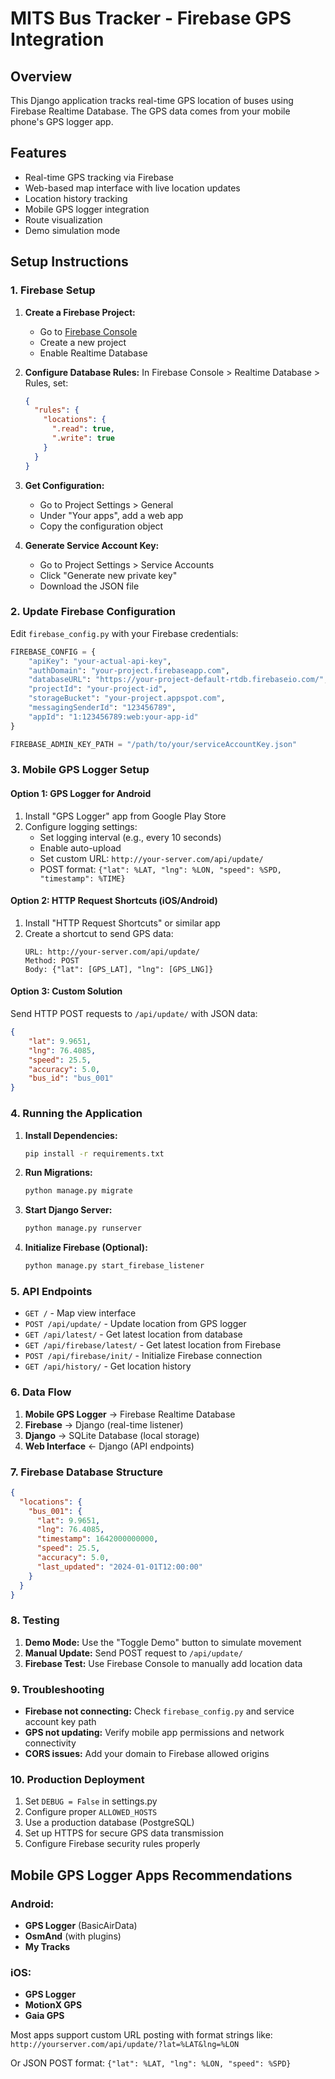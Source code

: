 # MITS Bus Tracker - Firebase GPS Integration

## Overview
This Django application tracks real-time GPS location of buses using Firebase Realtime Database. The GPS data comes from your mobile phone's GPS logger app.

## Features
- Real-time GPS tracking via Firebase
- Web-based map interface with live location updates
- Location history tracking
- Mobile GPS logger integration
- Route visualization
- Demo simulation mode

## Setup Instructions

### 1. Firebase Setup

1. **Create a Firebase Project:**
   - Go to [Firebase Console](https://console.firebase.google.com/)
   - Create a new project
   - Enable Realtime Database

2. **Configure Database Rules:**
   In Firebase Console > Realtime Database > Rules, set:
   ```json
   {
     "rules": {
       "locations": {
         ".read": true,
         ".write": true
       }
     }
   }
   ```

3. **Get Configuration:**
   - Go to Project Settings > General
   - Under "Your apps", add a web app
   - Copy the configuration object

4. **Generate Service Account Key:**
   - Go to Project Settings > Service Accounts
   - Click "Generate new private key"
   - Download the JSON file

### 2. Update Firebase Configuration

Edit `firebase_config.py` with your Firebase credentials:

```python
FIREBASE_CONFIG = {
    "apiKey": "your-actual-api-key",
    "authDomain": "your-project.firebaseapp.com",
    "databaseURL": "https://your-project-default-rtdb.firebaseio.com/",
    "projectId": "your-project-id",
    "storageBucket": "your-project.appspot.com",
    "messagingSenderId": "123456789",
    "appId": "1:123456789:web:your-app-id"
}

FIREBASE_ADMIN_KEY_PATH = "/path/to/your/serviceAccountKey.json"
```

### 3. Mobile GPS Logger Setup

#### Option 1: GPS Logger for Android
1. Install "GPS Logger" app from Google Play Store
2. Configure logging settings:
   - Set logging interval (e.g., every 10 seconds)
   - Enable auto-upload
   - Set custom URL: `http://your-server.com/api/update/`
   - POST format: `{"lat": %LAT, "lng": %LON, "speed": %SPD, "timestamp": %TIME}`

#### Option 2: HTTP Request Shortcuts (iOS/Android)
1. Install "HTTP Request Shortcuts" or similar app
2. Create a shortcut to send GPS data:
   ```
   URL: http://your-server.com/api/update/
   Method: POST
   Body: {"lat": [GPS_LAT], "lng": [GPS_LNG]}
   ```

#### Option 3: Custom Solution
Send HTTP POST requests to `/api/update/` with JSON data:
```json
{
    "lat": 9.9651,
    "lng": 76.4085,
    "speed": 25.5,
    "accuracy": 5.0,
    "bus_id": "bus_001"
}
```

### 4. Running the Application

1. **Install Dependencies:**
   ```bash
   pip install -r requirements.txt
   ```

2. **Run Migrations:**
   ```bash
   python manage.py migrate
   ```

3. **Start Django Server:**
   ```bash
   python manage.py runserver
   ```

4. **Initialize Firebase (Optional):**
   ```bash
   python manage.py start_firebase_listener
   ```

### 5. API Endpoints

- `GET /` - Map view interface
- `POST /api/update/` - Update location from GPS logger
- `GET /api/latest/` - Get latest location from database
- `GET /api/firebase/latest/` - Get latest location from Firebase
- `POST /api/firebase/init/` - Initialize Firebase connection
- `GET /api/history/` - Get location history

### 6. Data Flow

1. **Mobile GPS Logger** → Firebase Realtime Database
2. **Firebase** → Django (real-time listener)
3. **Django** → SQLite Database (local storage)
4. **Web Interface** ← Django (API endpoints)

### 7. Firebase Database Structure

```json
{
  "locations": {
    "bus_001": {
      "lat": 9.9651,
      "lng": 76.4085,
      "timestamp": 1642000000000,
      "speed": 25.5,
      "accuracy": 5.0,
      "last_updated": "2024-01-01T12:00:00"
    }
  }
}
```

### 8. Testing

1. **Demo Mode:** Use the "Toggle Demo" button to simulate movement
2. **Manual Update:** Send POST request to `/api/update/`
3. **Firebase Test:** Use Firebase Console to manually add location data

### 9. Troubleshooting

- **Firebase not connecting:** Check `firebase_config.py` and service account key path
- **GPS not updating:** Verify mobile app permissions and network connectivity
- **CORS issues:** Add your domain to Firebase allowed origins

### 10. Production Deployment

1. Set `DEBUG = False` in settings.py
2. Configure proper `ALLOWED_HOSTS`
3. Use a production database (PostgreSQL)
4. Set up HTTPS for secure GPS data transmission
5. Configure Firebase security rules properly

## Mobile GPS Logger Apps Recommendations

### Android:
- **GPS Logger** (BasicAirData)
- **OsmAnd** (with plugins)
- **My Tracks**

### iOS:
- **GPS Logger**
- **MotionX GPS**
- **Gaia GPS**

Most apps support custom URL posting with format strings like:
`http://yourserver.com/api/update/?lat=%LAT&lng=%LON`

Or JSON POST format:
`{"lat": %LAT, "lng": %LON, "speed": %SPD}`

